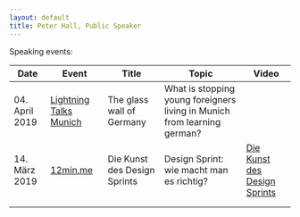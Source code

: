 ```yaml
---
layout: default
title: Peter Hall, Public Speaker
---
```


Speaking events:

|  Date |Event   |Title   | Topic  |Video  |
|---|---|---|---|---|
|  04. April 2019 | [Lightning Talks Munich](https://www.facebook.com/LTMunich/ "Lightning Talks")  | The glass wall of Germany  | What is stopping young foreigners living in Munich from learning german?  |   |
|  14. März 2019 | [12min.me](https://www.meetup.com/12minM/events/tpxglqyzfbsb/ "12min.me")  | Die Kunst des Design Sprints  | Design Sprint: wie macht man es richtig?  | [Die Kunst des Design Sprints](https://youtu.be/kq3Z3hMrwvk "12min.me")  |
|   |   |   |   |   |
|   |   |   |   |   |
